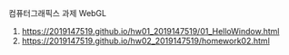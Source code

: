 컴퓨터그래픽스 과제 WebGL
1. https://2019147519.github.io/hw01_2019147519/01_HelloWindow.html
2. https://2019147519.github.io/hw02_2019147519/homework02.html
